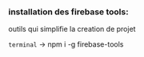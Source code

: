 ### installation des firebase tools:

outils qui simplifie la creation de projet

`terminal` -> npm i -g firebase-tools

 